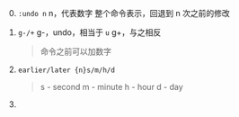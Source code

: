 ﻿0. `:undo n`
	n，代表数字
	整个命令表示，回退到 n 次之前的修改

0. `g-/+`
	g-，undo，相当于 `u`
	g+，与之相反

	> 命令之前可以加数字

0. `earlier/later {n}s/m/h/d`
	
	> s - second
	m - minute
	h - hour
	d - day

0. 

